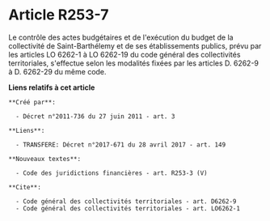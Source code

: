 # Article R253-7

Le contrôle des actes budgétaires et de l'exécution du budget de la collectivité de Saint-Barthélemy et de ses établissements
publics, prévu par les articles LO 6262-1 à LO 6262-19 du code général des collectivités territoriales, s'effectue selon les
modalités fixées par les articles D. 6262-9 à D. 6262-29 du même code.

**Liens relatifs à cet article**

	**Créé par**:

	  - Décret n°2011-736 du 27 juin 2011 - art. 3

	**Liens**:

	  - TRANSFERE: Décret n°2017-671 du 28 avril 2017 - art. 149

	**Nouveaux textes**:

	  - Code des juridictions financières - art. R253-3 (V)

	**Cite**:

	  - Code général des collectivités territoriales - art. D6262-9
	  - Code général des collectivités territoriales - art. LO6262-1
